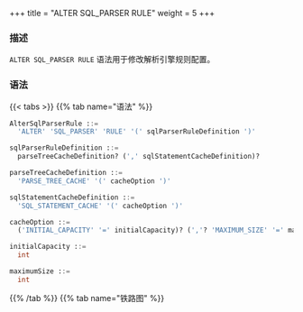 +++
title = "ALTER SQL_PARSER RULE"
weight = 5
+++

### 描述

`ALTER SQL_PARSER RULE` 语法用于修改解析引擎规则配置。

### 语法

{{< tabs >}}
{{% tab name="语法" %}}
```sql
AlterSqlParserRule ::=
  'ALTER' 'SQL_PARSER' 'RULE' '(' sqlParserRuleDefinition ')'

sqlParserRuleDefinition ::=
  parseTreeCacheDefinition? (',' sqlStatementCacheDefinition)?

parseTreeCacheDefinition ::=
  'PARSE_TREE_CACHE' '(' cacheOption ')'

sqlStatementCacheDefinition ::=
  'SQL_STATEMENT_CACHE' '(' cacheOption ')'

cacheOption ::=
  ('INITIAL_CAPACITY' '=' initialCapacity)? (','? 'MAXIMUM_SIZE' '=' maximumSize)?

initialCapacity ::=
  int

maximumSize ::=
  int
```
{{% /tab %}}
{{% tab name="铁路图" %}}
<iframe frameborder="0" name="diagram" id="diagram" width="100%" height="100%"></iframe>
{{% /tab %}}
{{< /tabs >}}

### 补充说明

- `PARSE_TREE_CACHE`：语法树本地缓存配置

- `SQL_STATEMENT_CACHE`：SQL 语句本地缓存配置项

### 示例

- 修改 SQL 解析引擎规则

```sql
ALTER SQL_PARSER RULE (
  PARSE_TREE_CACHE(INITIAL_CAPACITY=128, MAXIMUM_SIZE=1024), 
  SQL_STATEMENT_CACHE(INITIAL_CAPACITY=2000, MAXIMUM_SIZE=65535)
);
```

### 保留字

`ALTER`、`SQL_PARSER`、`RULE`、`PARSE_TREE_CACHE`、`INITIAL_CAPACITY`、`MAXIMUM_SIZE`、`SQL_STATEMENT_CACHE`

### 相关链接

- [保留字](/cn/user-manual/shardingsphere-proxy/distsql/syntax/reserved-word/)